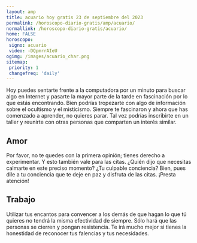 ```yaml
---
layout: amp
title: acuario hoy gratis 23 de septiembre del 2023 
permalink: /horoscopo-diario-gratis/amp/acuario/
normallink: /horoscopo-diario-gratis/acuario/
home: FALSE
horoscopo:
 signo: acuario
 video: -DQpmrrAIeU
ogimg: /images/acuario_char.png
sitemap:
 priority: 1
 changefreq: 'daily'
---
```



Hoy puedes sentarte frente a la computadora por un minuto para buscar algo en Internet y pasarte la mayor parte de la tarde en fascinación por lo que estás encontrando. Bien podrías tropezarte con algo de información sobre el ocultismo y el misticismo. Siempre te fascinaron y ahora que has comenzado a aprender, no quieres parar. Tal vez podrías inscribirte en un taller y reunirte con otras personas que comparten un interés similar.

## Amor

Por favor, no te quedes con la primera opinión; tienes derecho a experimentar. Y esto también vale para las citas. ¿Quién dijo que necesitas calmarte en este preciso momento? ¿Tu culpable conciencia? Bien, pues dile a tu conciencia que te deje en paz y disfruta de las citas. ¡Presta atención!

## Trabajo

Utilizar tus encantos para convencer a los demás de que hagan lo que tú quieres no tendrá la misma efectividad de siempre. Sólo hará que las personas se cierren y pongan resistencia. Te irá mucho mejor si tienes la honestidad de reconocer tus falencias y tus necesidades.